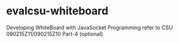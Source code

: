 # evalcsu-whiteboard
Developing WhiteBoard with JavaSocket Programming refer to CSU 090215Z11/090215Z10 Part-4 (optional)
